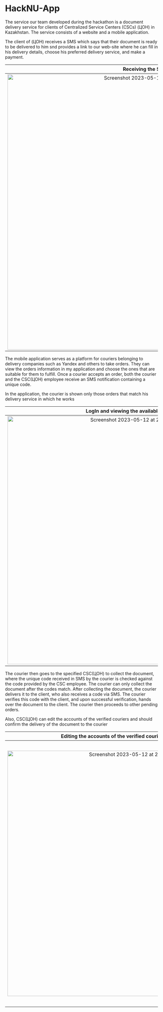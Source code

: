 # HackNU-App

The service our team developed during the hackathon is a document delivery service for clients of Centralized Service Centers (CSCs) (ЦОН) in Kazakhstan. The service consists of a website and a mobile application.

The client of (ЦОН) receives a SMS which says that their document is ready to be delivered to him snd provides a link to our web-site where he can fill in his delivery details, choose his preferred delivery service, and make a payment.

Receiving the SMS       |   Filling all the necessary information       |   Making a Payment
:--------------------------------:|:--------------------------------:|:------------------------------------------------:
 <img width="908" alt="Screenshot 2023-05-12 at 21 16 27" src="https://github.com/murrdis/HackNU-App/assets/121186235/2bb97709-9915-4c5f-b0ee-8d1762a1b951">   |   <img width="860" alt="Screenshot 2023-05-12 at 21 03 29" src="https://github.com/murrdis/HackNU-App/assets/121186235/e141ba31-4156-4b04-9efd-b07b66331b49">   |   <img width="861" alt="Screenshot 2023-05-12 at 21 03 48" src="https://github.com/murrdis/HackNU-App/assets/121186235/afbf0e15-ab91-400a-ad01-b650258f416f">

The mobile application serves as a platform for couriers belonging to delivery companies such as Yandex and others to take orders. 
They can view the orders information in my application and choose the ones that are suitable for them to fulfill. 
Once a courier accepts an order, both the courier and the CSC(ЦОН) employee receive an SMS notification containing a unique code.

In the application, the courier is shown only those orders that match his delivery service in which he works

LogIn and viewing the available orders       |   Accepting the particular order
:--------------------------------:|:------------------------------------------------:
<img width="818" alt="Screenshot 2023-05-12 at 21 30 57" src="https://github.com/murrdis/HackNU-App/assets/121186235/266ce0ae-8544-4480-8ee0-9a9113921acc">   |   <img width="819" alt="Screenshot 2023-05-12 at 21 31 13" src="https://github.com/murrdis/HackNU-App/assets/121186235/0360424a-6079-4d68-8a59-bd8522faa3ae">

The courier then goes to the specified CSC(ЦОН) to collect the document, where the unique code received in SMS by the courier is checked against the code provided by the CSC employee. The courier can only collect the document after the codes match. After collecting the document, the courier delivers it to the client, who also receives a code via SMS. The courier verifies this code with the client, and upon successful verification, hands over the document to the client. The courier then proceeds to other pending orders.

Also, CSC(ЦОН) can edit the accounts of the verified couriers and should confirm the delivery of the document to the courier

Editing the accounts of the verified couriers by CSC(ЦОН)       |   Confirming the delivery of the document to the courier
:--------------------------------:|:------------------------------------------------:
 <img width="809" alt="Screenshot 2023-05-12 at 21 41 14" src="https://github.com/murrdis/HackNU-App/assets/121186235/f3cc2107-a857-4cd3-987d-1987ab0ca671">  |   <img width="871" alt="Screenshot 2023-05-12 at 21 49 23" src="https://github.com/murrdis/HackNU-App/assets/121186235/ca5000e0-9ea4-4c85-9f04-a9514653bc94">
